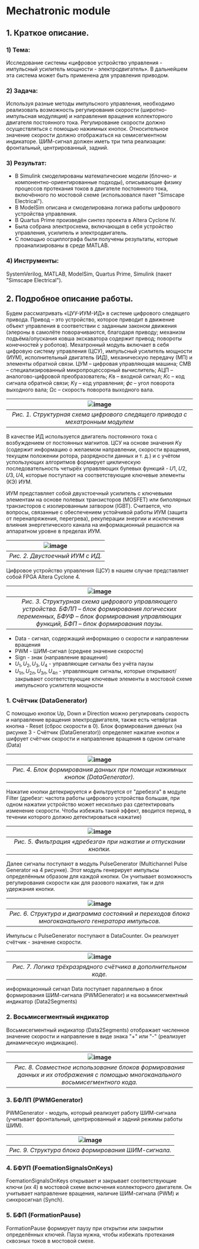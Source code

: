 # Mechatronic module

## 1. Краткое описание.

### 1) Тема:
Исследование системы «цифровое устройство управления - импульсный усилитель мощности - электродвигатель». В дальнейшем эта система может быть применена для управления приводом.
### 2) Задача:
Используя разные методы импульсного управления, необходимо реализовать возможность регулирования скорости (широтно-импульсная модуляция) и направления вращения коллекторного двигателя постоянного тока. Регулирование скорости должно осуществляться с помощью нажимных кнопок. Относительное значение скорости  должно отображаться на семисегментном индикаторе. ШИМ-сигнал должен иметь три типа реализации: фронтальный, центрированный, задний.
### 3) Результат:
* В Simulink смоделированы математические модели (блочно- и компонентно-ориентированные подходы), описывающие физику процессов протекания токов в двигателе постоянного тока, включённого по мостовой схеме (использовался пакет "Simscape Electrical"). 
* В ModelSim описана и смоделирована логика работы цифрового устройства управления. 
* В Quartus Prime произведён синтез проекта в Altera Cyclone IV. 
* Была собрана электросхема, включающая в себя устройство управления, усилитель и электродвигатель. 
* С помощью осциллографа были получены результаты, которые проанализированы в среде MATLAB.
### 4) Инструменты:
SystemVerilog, MATLAB, ModelSim, Quartus Prime, Simulink (пакет "Simscape Electrical").

## 2. Подробное описание работы.

Будем рассматривать «ЦУУ-ИУМ-ИД» в системе цифрового следящего привода. Привод – это устройство, которое приводит в движение объект управления в соответствии с заданным законом движения (элероны в самолёте поворачиваются, благодаря приводу; механизм подъёма/опускания ковша экскаватора содержит привод; повороты конечностей у роботов). Мехатронный модуль включает в себя цифровую систему управления (ЦСУ), импульсный усилитель мощности (ИУМ), исполнительный двигатель (ИД), механическую передачу (МП) и элементы обратной связи. ЦУМ – цифровая управляющая машина; СМВ – специализированный микропроцессорный вычислитель; АЦП – аналогово-цифровой преобразователь; 𝐾в – входной сигнал; 𝐾с – код сигнала обратной связи; 𝐾у – код управления; 𝜙𝑐 – угол поворота выходного вала; Ωс – скорость поворота выходного вала.

| ![image](https://user-images.githubusercontent.com/88231309/218779593-a53d6f5d-cfc4-4d01-ba1c-005bd90a35e3.png) | 
|:--:| 
| *Рис. 1. Структурная схема цифрового следящего привода с мехатронным модулем* |

В качестве ИД используется двигатель постоянного тока с возбуждением от постоянных магнитов. ЦСУ на основе значения 𝐾у (содержит информацию о желаемом направлении, скорости вращения, текущем положении ротора, разрядности данных и т. д.) и с учётом успользующих алгоритмов формирует циклическую последовательность четырёх управляющих булевых функций  - 𝑈1, 𝑈2, 𝑈3, 𝑈4, которые поступают на соответствующие ключевые элементы (КЭ) ИУМ.

ИУМ представляет собой двухстоечный усилитель с ключевыми элементам на основе полевых транзисторов (MOSFET) или биполярных транзисторов с изолированным затвором (IGBT). Считается, что вопросы, связанные с обеспечением устойчивой работы ИУМ (защита от перенапряжения, перегрева), рекуперации энергии и исключения влияния энергетического канала на информационный решаются на аппаратном уровне в пределах ИУМ.


| ![image](https://user-images.githubusercontent.com/88231309/218780138-b66b83b6-d36c-44dd-8c0d-f81038b56e92.png) | 
|:--:| 
| *Рис. 2. Двустоечный ИУМ с ИД.* |

Цифровое устройство управления (ЦСУ) в нашем случае представляет собой FPGA Altera Cyclone 4.

| ![image](https://user-images.githubusercontent.com/88231309/218780918-cfec3e64-ff19-4661-8ed8-af1df1dc8de6.png) | 
|:--:| 
| *Рис. 3. Структурная схема цифрового управляющего устройства. БФЛП – блок формирования логических переменных, БФУФ – блок формирования управляющих функций, БФП – блок формирования паузы.* |

- Data - сигнал, содержащий информацию о скорости и направлении вращения
- PWM - ШИМ-сигнал (среднее значение скорости)
- Sign - знак (направление вращения)
- $U_1, U_2, U_3, U_4$ - управляющие сигналы без учёта паузы
- $U_{1п}, U_{2п}, U_{3п}, U_{4п}$ - управляющие сигналы, которые открывают/закрывают соответствующие ключевые элементы в мостовой схеме импульсного усилителя мощности

### 1. Счётчик (DataGenerator)

С помощью кнопок Up, Down и Direction можно регулировать скорость и направление вращения электродвигателя, также есть четвёртая кнопна - Reset (сброс скорости в 0). Блок формирования данных (на рисунке 3 - Счётчик (DataGenerator)) определяет нажатие кнопок и шифрует счётчик скорости и направление вращения в одном сигнале (Data)

| ![image](https://user-images.githubusercontent.com/88231309/218782990-26565c00-730b-4ea1-b9d0-3557d4a26b2d.png) | 
|:--:| 
| *Рис. 4. Блок формирования данных при помощи нажимных кнопок (DataGenerator).* |

Нажатие кнопки детекрируется и фильтруется от "дребезга" в модуле Filter (дребезг: частота работы цифрового устройства большая, при одном нажатии устройство может несколько раз сдетектировать изменение скорости. Чтобы избежать такой эффект, вводится период, в течении которого должно детектироваться нажатие)

| ![image](https://user-images.githubusercontent.com/88231309/218784112-2ddff8c0-8b07-4886-87e9-fd462928c2e0.png) | 
|:--:| 
| *Рис. 5. Фильтрация «дребезга» при нажатии и отпускании кнопки.* |

Далее сигналы поступают в модуль PulseGenerator (Multichannel Pulse Generator на 4 рисунке). Этот модуль генерирует импульсы определённым образом для каждой кнопки. Он учитывает возможность регулирования скорости как для разового нажатия, так и для удержания кнопки.


| ![image](https://user-images.githubusercontent.com/88231309/218786919-0c252df0-9da1-481f-9aeb-dcb60c0c7e19.png) | 
|:--:| 
| *Рис. 6. Структура и диаграмма состояний и переходов блока многоканального генератора импульсов.* |

Импульсы с PulseGenerator поступают в DataCounter. Он реализует счётчик - значение скорости.

| ![image](https://user-images.githubusercontent.com/88231309/218787633-06b2ef48-d4ec-41e4-adf6-78a38c38a42a.png) | 
|:--:| 
| *Рис. 7. Логика трёхразрядного счётчика в дополнительном коде.* |

информационный сигнал Data поступает параллельно в блок формирования ШИМ-сигнала (PWMGenerator) и на восьмисегментный индикатор (Data2Segments)

### 2. Восьмисегментный индикатор

Восьмисегментный индикатор (Data2Segments) отображает численное значение скорости и направление в виде знака "+" или "-" (реализует динамическую индикацию).

| ![image](https://user-images.githubusercontent.com/88231309/218791912-f6eeef6c-cd15-439c-a67b-0020808df274.png) | 
|:--:| 
| *Рис. 8. Совместное использование блоков формирования данных и их отображения с помощью многоканального восьмисегментного кода.* |

### 3. БФЛП (PWMGenerator)

PWMGenerator - модуль, который реализует работу ШИМ-сигнала (учитывает фронтальный, центрированный и задний режимы работы ШИМ). 

| ![image](https://user-images.githubusercontent.com/88231309/218788954-0f87d1de-7d43-49fb-9912-49b34a396e09.png) | 
|:--:| 
| *Рис. 9. Структура блока формирования ШИМ-сигнала.* |

### 4. БФУП (FoemationSignalsOnKeys)

FoemationSignalsOnKeys открывает и закрывает соответствующие ключи (их 4) в мостовой схеме включения коллекторного двигателя. Он учитывает направление вращения, наличие ШИМ-сигнала (PWM) и синхросигнал (Synch).

### 5. БФП (FormationPause)

FormationPause формирует паузу при открытии или закрытии определённых ключей. Пауза нужна, чтобы избежать протекания сквозных токов в мостовой смехе.
